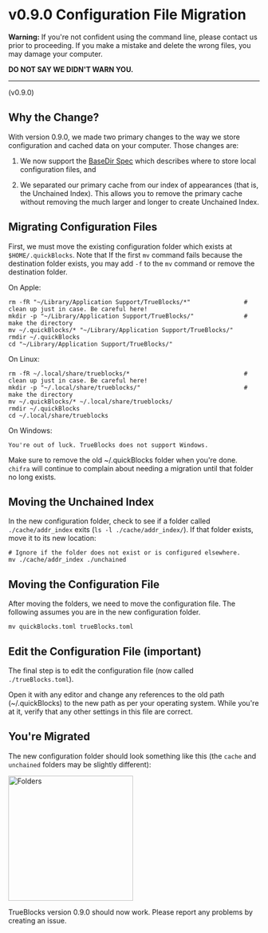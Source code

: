 # v0.9.0 Configuration File Migration

**Warning:** If you're not confident using the command line, please contact us prior to proceeding. If you make a mistake and delete the wrong files, you may damage your computer.

**DO NOT SAY WE DIDN'T WARN YOU.**

---

(v0.9.0)

## Why the Change?

With version 0.9.0, we made two primary changes to the way we store configuration and cached data on your computer. Those changes are:

1. We now support the [BaseDir Spec](https://specifications.freedesktop.org/basedir-spec/basedir-spec-latest.html) which describes where to store local configuration files, and

2. We separated our primary cache from our index of appearances (that is, the Unchained Index). This allows you to remove the primary cache without removing the much larger and longer to create Unchained Index.

## Migrating Configuration Files

First, we must move the existing configuration folder which exists at `$HOME/.quickBlocks`. Note that If the first `mv` command fails because the destination folder exists, you may add `-f` to the `mv` command or remove the destination folder.

On Apple:

```[bash]
rm -fR "~/Library/Application Support/TrueBlocks/*"               # clean up just in case. Be careful here!
mkdir -p "~/Library/Application Support/TrueBlocks/"              # make the directory
mv ~/.quickBlocks/* "~/Library/Application Support/TrueBlocks/"
rmdir ~/.quickBlocks
cd "~/Library/Application Support/TrueBlocks/"
```

On Linux:

```[bash]
rm -fR ~/.local/share/trueblocks/*                                # clean up just in case. Be careful here!
mkdir -p "~/.local/share/trueblocks/"                             # make the directory
mv ~/.quickBlocks/* ~/.local/share/trueblocks/
rmdir ~/.quickBlocks
cd ~/.local/share/trueblocks
```

On Windows:

```[bash]
You're out of luck. TrueBlocks does not support Windows.
```

Make sure to remove the old ~/.quickBlocks folder when you're done. `chifra` will continue to complain about needing a migration until that folder no long exists.

## Moving the Unchained Index

In the new configuration folder, check to see if a folder called `./cache/addr_index` exits (`ls -l ./cache/addr_index/`). If that folder exists, move it to its new location:

```[bash]
# Ignore if the folder does not exist or is configured elsewhere.
mv ./cache/addr_index ./unchained
```

## Moving the Configuration File

After moving the folders, we need to move the configuration file. The following assumes you are in the new configuration folder.

```[bash]
mv quickBlocks.toml trueBlocks.toml
```

## Edit the Configuration File (important)

The final step is to edit the configuration file (now called `./trueBlocks.toml`).

Open it with any editor and change any references to the old path (~/.quickBlocks) to the new path as per your operating system. While you're at it, verify that any other settings in this file are correct.

## You're Migrated

The new configuration folder should look something like this (the `cache` and `unchained` folders may be slightly different):

<img alt="Folders" src="https://github.com/TrueBlocks/trueblocks-core/blob/new-default-dir/src/other/migrations/folders.png" width="250px" />

TrueBlocks version 0.9.0 should now work. Please report any problems by creating an issue.
